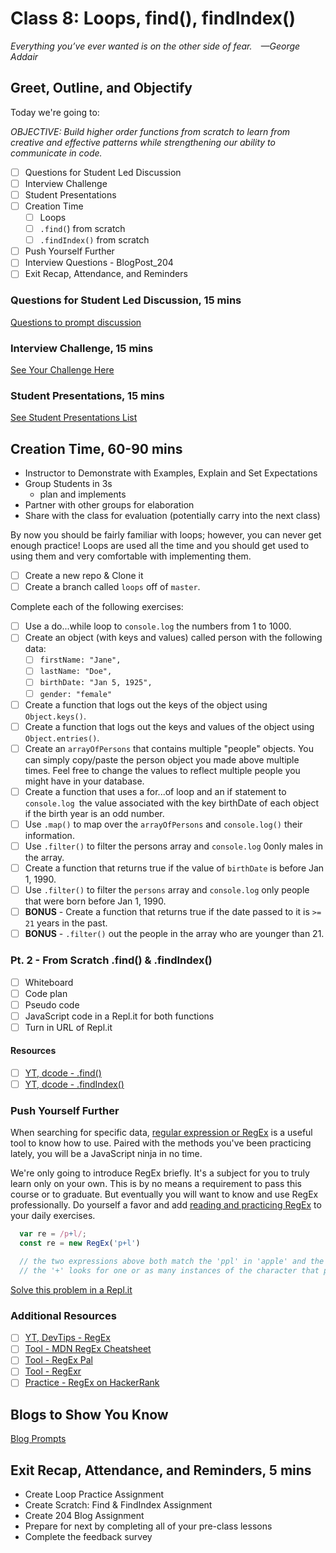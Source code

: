 # Class 8: Loops, find(), findIndex()

<!-- ! HIDE FROM STUDENT; INSTRUCTOR ONLY CONTENT -->
<!-- ## Instructor Only Content - HIDE FROM STUDENTS -->

<!-- ! END INSTRUCTOR ONLY CONTENT -->

*Everything you’ve ever wanted is on the other side of fear. —George Addair*

## Greet, Outline, and Objectify

<!-- SMART: Specific, Measurable, Attainable, Relevant, and Timely. -->
<!-- https://examples.yourdictionary.com/well-written-examples-of-learning-objectives.html -->

Today we're going to:
  
*OBJECTIVE: Build higher order functions from scratch to learn from creative and effective patterns while strengthening our ability to communicate in code.*

- [ ] Questions for Student Led Discussion
- [ ] Interview Challenge
- [ ] Student Presentations
- [ ] Creation Time
    * [ ] Loops
    * [ ] `.find(`) from scratch
    * [ ] `.findIndex()` from scratch
- [ ] Push Yourself Further
- [ ] Interview Questions - BlogPost_204
- [ ] Exit Recap, Attendance, and Reminders

### Questions for Student Led Discussion, 15 mins
<!-- This section should be structured with the 5E model: https://lesley.edu/article/empowering-students-the-5e-model-explained -->

[Questions to prompt discussion](./../additionalResources/questionsForDiscussion/qfd-class-6.md)

### Interview Challenge, 15 mins
<!-- The last two E happen here: elaborate and evaluate  -->
<!-- this sections should have a challenge that can be solved with the skills they've learned since their last class. -->
<!-- ! HIDDEN CONTENT: INSTRUCTOR ONLY -->
[See Your Challenge Here](./../additionalResources/interviewChallenges.md)
<!-- ! END HIDDEN CONTENT: INSTRUCTOR ONLY -->

### Student Presentations, 15 mins

[See Student Presentations List](./../additionalResources/studentPresentations.md)

## Creation Time, 60-90 mins

* Instructor to Demonstrate with Examples, Explain and Set Expectations
* Group Students in 3s
  * plan and implements
* Partner with other groups for elaboration
* Share with the class for evaluation (potentially carry into the next class)

By now you should be fairly familiar with loops; however, you can never get enough practice! Loops are used all the time and you should get used to using them and very comfortable with implementing them.

- [ ] Create a new repo & Clone it
- [ ] Create a branch called `loops` off of `master`.

Complete each of the following exercises:

- [ ] Use a do...while loop to `console.log` the numbers from 1 to 1000.
- [ ] Create an object (with keys and values) called person with the following data:
    * [ ] `firstName: "Jane",`
    * [ ] `lastName: "Doe",`
    * [ ] `birthDate: "Jan 5, 1925",`
    * [ ] `gender: "female"`
- [ ] Create a function that logs out the keys of the object using `Object.keys()`.
- [ ] Create a function that logs out the keys and values of the object using `Object.entries()`.
- [ ] Create an `arrayOfPersons` that contains multiple "people" objects. You can simply copy/paste the person object you made above multiple times. Feel free to change the values to reflect multiple people you might have in your database.
- [ ] Create a function that uses a for...of loop and an if statement to `console.log `the value associated with the key birthDate of each object if the birth year is an odd number.
- [ ] Use `.map()` to map over the `arrayOfPersons` and `console.log()` their information.
- [ ] Use `.filter()` to filter the persons array and `console.log` 0only males in the array.
- [ ] Create a function that returns true if the value of `birthDate` is before Jan 1, 1990.
- [ ] Use `.filter()` to filter the `persons` array and `console.log` only people that were born before Jan 1, 1990.
- [ ] **BONUS** - Create a function that returns true if the date passed to it is `>= 21` years in the past.
- [ ] **BONUS** - `.filter()` out the people in the array who are younger than 21.

### Pt. 2 - From Scratch .find() & .findIndex()

- [ ] Whiteboard
- [ ] Code plan
- [ ] Pseudo code
- [ ] JavaScript code in a Repl.it for both functions
- [ ] Turn in URL of Repl.it

#### Resources

- [ ] [YT, dcode - .find()](https://youtu.be/N1QcR8F3xFY)
- [ ] [YT, dcode - .findIndex()](https://youtu.be/QL5jKmVPvUY)

### Push Yourself Further

When searching for specific data, [regular expression or RegEx](https://en.wikipedia.org/wiki/Regular_expression) is a useful tool to know how to use. Paired with the methods you've been practicing lately, you will be a JavaScript ninja in no time.

We're only going to introduce RegEx briefly. It's a subject for you to truly learn only on your own. This is by no means a requirement to pass this course or to graduate. But eventually you will want to know and use RegEx professionally. Do yourself a favor and add [reading and practicing RegEx](https://developer.mozilla.org/en-US/docs/Web/JavaScript/Guide/Regular_Expressions) to your daily exercises.

```javascript
  var re = /p+l/;
  const re = new RegEx('p+l')

  // the two expressions above both match the 'ppl' in 'apple' and the 'pl' in 'people'
  // the '+' looks for one or as many instances of the character that precedes it. In this case it's 'p'.
```

[Solve this problem in a Repl.it](https://www.hackerrank.com/challenges/matching-specific-string/problem)

### Additional Resources

- [ ] [YT, DevTips - RegEx](https://youtu.be/VrT3TRDDE4M)
- [ ] [Tool - MDN RegEx Cheatsheet](https://developer.mozilla.org/en-US/docs/Web/JavaScript/Guide/Regular_Expressions/Cheatsheet)
- [ ] [Tool - RegEx Pal](https://www.regexpal.com/)
- [ ] [Tool - RegExr](https://regexr.com/)
- [ ] [Practice - RegEx on HackerRank](https://www.hackerrank.com/domains/regex)

## Blogs to Show You Know

[Blog Prompts](./../additionalResources/blogPrompts.md)

## Exit Recap, Attendance, and Reminders, 5 mins

* Create Loop Practice Assignment
* Create Scratch: Find & FindIndex Assignment
* Create 204 Blog Assignment
* Prepare for next by completing all of your pre-class lessons
* Complete the feedback survey

<!-- <iframe id="openedx-zollege" src="https://openedx.zollege.com/feedback" style="width: 100%; height: 500px; border: 0">Browser not compatible.</iframe>
<script src="https://openedx.zollege.com/assets/index.js" type="application/javascript"></script> -->


<!-- TODO Create 3 question exit questions -->

<!-- TODO INSERT Student Feedback From -->

<!-- TODO INSERT *HIDDEN* Instructor Feedback Form -->

<!-- cp workspace/resources/classOutlineTemplate.md docs/module-1/class-3.md -->